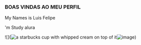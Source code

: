 ### BOAS VINDAS AO MEU PERFIL 

My Names is Luis Felipe 

 'm Study alura

 ![](<img src="https://media1.tenor.com/m/fnguVbzMaakAAAAC/psl-dancing-psl.gif" alt="a starbucks cup with whipped cream on top of it"/>![image](https://github.com/user-attachments/assets/98d52ca6-ab0d-4dda-b4c3-cd171538faf8))
